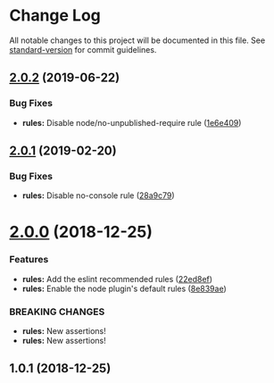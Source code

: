 # Change Log

All notable changes to this project will be documented in this file. See [standard-version](https://github.com/conventional-changelog/standard-version) for commit guidelines.

<a name="2.0.2"></a>
## [2.0.2](https://github.com/iarna/iarna-standard/compare/v2.0.1...v2.0.2) (2019-06-22)


### Bug Fixes

* **rules:** Disable node/no-unpublished-require rule ([1e6e409](https://github.com/iarna/iarna-standard/commit/1e6e409))



<a name="2.0.1"></a>
## [2.0.1](https://github.com/iarna/iarna-standard/compare/v2.0.0...v2.0.1) (2019-02-20)


### Bug Fixes

* **rules:** Disable no-console rule ([28a9c79](https://github.com/iarna/iarna-standard/commit/28a9c79))



<a name="2.0.0"></a>
# [2.0.0](https://github.com/iarna/iarna-standard/compare/v1.0.1...v2.0.0) (2018-12-25)


### Features

* **rules:** Add the eslint recommended rules ([22ed8ef](https://github.com/iarna/iarna-standard/commit/22ed8ef))
* **rules:** Enable the node plugin's default rules ([8e839ae](https://github.com/iarna/iarna-standard/commit/8e839ae))


### BREAKING CHANGES

* **rules:** New assertions!
* **rules:** New assertions!



<a name="1.0.1"></a>
## 1.0.1 (2018-12-25)
